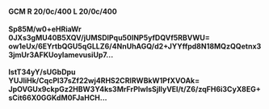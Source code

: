 #### GCM R 20/0c/400 L 20/0c/400
**Sp85M/w0+eHRiaWr**<br/>**0JXs3gMU40B5XQV/jUMSDlPqu50INP5yfDQVf5RBVWU=**<br/>**ow1eUx/6EYrtbQGU5qGLLZ6/4NnUhAGQ/d2+JYYffpd8N18MQzQQetnx33jmUr3AFKUoylamevusiUp7...**<br/><br/>
**lstT34yY/sUGbDpu**<br/>**YUJliHk/CqcPl37sZf22wj4RHS2CRlRWBkW1PfXVOAk=**<br/>**JpOVGUx9ckpGz2HBW3Y4ks3MrFrPIwlsSjllyVEl/t/Z6/zqFH6i3CyX8EG+sCit66X0GGKdM0FJaHCH...**
